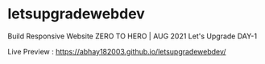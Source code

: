 # letsupgradewebdev
Build Responsive Website ZERO TO HERO | AUG 2021   Let's Upgrade DAY-1

Live Preview :  https://abhay182003.github.io/letsupgradewebdev/


